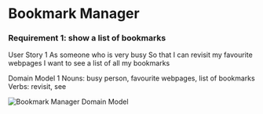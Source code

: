 # Bookmark Manager

### Requirement 1: show a list of bookmarks

  User Story 1
As someone who is very busy
So that I can revisit my favourite webpages
I want to see a list of all my bookmarks

  Domain Model 1
Nouns: busy person, favourite webpages, list of bookmarks
Verbs: revisit, see

![Bookmark Manager Domain Model](.public/images/bookmark_manager_1.png)
